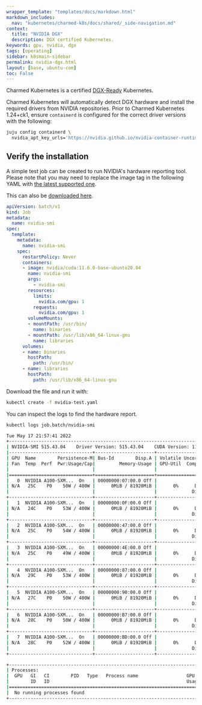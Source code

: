 ```yaml
---
wrapper_template: "templates/docs/markdown.html"
markdown_includes:
  nav: "kubernetes/charmed-k8s/docs/shared/_side-navigation.md"
context:
  title: "NVIDIA DGX"
  description: DGX certified Kubernetes.
keywords: gpu, nvidia, dgx
tags: [operating]
sidebar: k8smain-sidebar
permalink: nvidia-dgx.html
layout: [base, ubuntu-com]
toc: False
---
```


Charmed Kubernetes is a certified [DGX-Ready][] Kubernetes.

Charmed Kubernetes will automatically detect DGX hardware and
install the required drivers from NVIDIA repositories. Prior to Charmed
Kubernetes 1.24+ck1, ensure `containerd` is configured for the correct
driver versions with the following:

```bash
juju config containerd \
  nvidia_apt_key_urls='https://nvidia.github.io/nvidia-container-runtime/gpgkey https://developer.download.nvidia.com/compute/cuda/repos/{id}{version_id_no_dot}/x86_64/3bf863cc.pub'
```

## Verify the installation

A simple test job can be created to run NVIDIA's hardware reporting tool.
Please note that you may need to replace the image tag in the following
YAML with [the latest supported one][nvidia-supported-tags].

This can also be [downloaded here][asset-nvidia].

```yaml
apiVersion: batch/v1
kind: Job
metadata:
  name: nvidia-smi
spec:
  template:
    metadata:
      name: nvidia-smi
    spec:
      restartPolicy: Never
      containers:
      - image: nvidia/cuda:11.6.0-base-ubuntu20.04
        name: nvidia-smi
        args:
          - nvidia-smi
        resources:
          limits:
            nvidia.com/gpu: 1
          requests:
            nvidia.com/gpu: 1
        volumeMounts:
        - mountPath: /usr/bin/
          name: binaries
        - mountPath: /usr/lib/x86_64-linux-gnu
          name: libraries
      volumes:
      - name: binaries
        hostPath:
          path: /usr/bin/
      - name: libraries
        hostPath:
          path: /usr/lib/x86_64-linux-gnu

```

Download the file and run it with:

```bash
kubectl create -f nvidia-test.yaml
```

You can inspect the logs to find the hardware report.

```bash
kubectl logs job.batch/nvidia-smi

Tue May 17 21:57:41 2022
+-----------------------------------------------------------------------------+
| NVIDIA-SMI 515.43.04    Driver Version: 515.43.04    CUDA Version: 11.7     |
|-------------------------------+----------------------+----------------------+
| GPU  Name        Persistence-M| Bus-Id        Disp.A | Volatile Uncorr. ECC |
| Fan  Temp  Perf  Pwr:Usage/Cap|         Memory-Usage | GPU-Util  Compute M. |
|                               |                      |               MIG M. |
|===============================+======================+======================|
|   0  NVIDIA A100-SXM...  On   | 00000000:07:00.0 Off |                    0 |
| N/A   25C    P0    50W / 400W |      0MiB / 81920MiB |      0%      Default |
|                               |                      |             Disabled |
+-------------------------------+----------------------+----------------------+
|   1  NVIDIA A100-SXM...  On   | 00000000:0F:00.0 Off |                    0 |
| N/A   24C    P0    53W / 400W |      0MiB / 81920MiB |      0%      Default |
|                               |                      |             Disabled |
+-------------------------------+----------------------+----------------------+
|   2  NVIDIA A100-SXM...  On   | 00000000:47:00.0 Off |                    0 |
| N/A   25C    P0    54W / 400W |      0MiB / 81920MiB |      0%      Default |
|                               |                      |             Disabled |
+-------------------------------+----------------------+----------------------+
|   3  NVIDIA A100-SXM...  On   | 00000000:4E:00.0 Off |                    0 |
| N/A   25C    P0    49W / 400W |      0MiB / 81920MiB |      0%      Default |
|                               |                      |             Disabled |
+-------------------------------+----------------------+----------------------+
|   4  NVIDIA A100-SXM...  On   | 00000000:87:00.0 Off |                    0 |
| N/A   29C    P0    53W / 400W |      0MiB / 81920MiB |      0%      Default |
|                               |                      |             Disabled |
+-------------------------------+----------------------+----------------------+
|   5  NVIDIA A100-SXM...  On   | 00000000:90:00.0 Off |                    0 |
| N/A   27C    P0    50W / 400W |      0MiB / 81920MiB |      0%      Default |
|                               |                      |             Disabled |
+-------------------------------+----------------------+----------------------+
|   6  NVIDIA A100-SXM...  On   | 00000000:B7:00.0 Off |                    0 |
| N/A   28C    P0    50W / 400W |      0MiB / 81920MiB |      0%      Default |
|                               |                      |             Disabled |
+-------------------------------+----------------------+----------------------+
|   7  NVIDIA A100-SXM...  On   | 00000000:BD:00.0 Off |                    0 |
| N/A   28C    P0    52W / 400W |      0MiB / 81920MiB |      0%      Default |
|                               |                      |             Disabled |
+-------------------------------+----------------------+----------------------+

+-----------------------------------------------------------------------------+
| Processes:                                                                  |
|  GPU   GI   CI        PID   Type   Process name                  GPU Memory |
|        ID   ID                                                   Usage      |
|=============================================================================|
|  No running processes found                                                 |
+-----------------------------------------------------------------------------+
```
[nvidia-supported-tags]: https://gitlab.com/nvidia/container-images/cuda/blob/master/doc/supported-tags.md
[asset-nvidia]: https://raw.githubusercontent.com/charmed-kubernetes/kubernetes-docs/main/assets/nvidia-test.yaml
[dgx-ready]: https://www.nvidia.com/en-gb/data-center/dgx-ready-software/
